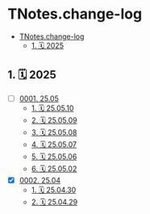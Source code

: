 # TNotes.change-log

<!-- region:toc -->

- [TNotes.change-log](#tnoteschange-log)
  - [1. 🗓 2025](#1--2025)

<!-- endregion:toc -->

## 1. 🗓 2025

- [ ] [0001. 25.05](https://github.com/Tdahuyou/TNotes.change-log/tree/main/notes/0001.%2025.05/README.md)
  - [1. 🗓 25.05.10](https://github.com/Tdahuyou/TNotes.change-log/tree/main/notes/0001.%2025.05/README.md#1--250510)
  - [2. 🗓 25.05.09](https://github.com/Tdahuyou/TNotes.change-log/tree/main/notes/0001.%2025.05/README.md#2--250509)
  - [3. 🗓 25.05.08](https://github.com/Tdahuyou/TNotes.change-log/tree/main/notes/0001.%2025.05/README.md#3--250508)
  - [4. 🗓 25.05.07](https://github.com/Tdahuyou/TNotes.change-log/tree/main/notes/0001.%2025.05/README.md#4--250507)
  - [5. 🗓 25.05.06](https://github.com/Tdahuyou/TNotes.change-log/tree/main/notes/0001.%2025.05/README.md#5--250506)
  - [6. 🗓 25.05.02](https://github.com/Tdahuyou/TNotes.change-log/tree/main/notes/0001.%2025.05/README.md#6--250502)
- [x] [0002. 25.04](https://github.com/Tdahuyou/TNotes.change-log/tree/main/notes/0002.%2025.04/README.md)
  - [1. 🗓 25.04.30](https://github.com/Tdahuyou/TNotes.change-log/tree/main/notes/0002.%2025.04/README.md#1--250430)
  - [2. 🗓 25.04.29](https://github.com/Tdahuyou/TNotes.change-log/tree/main/notes/0002.%2025.04/README.md#2--250429)
